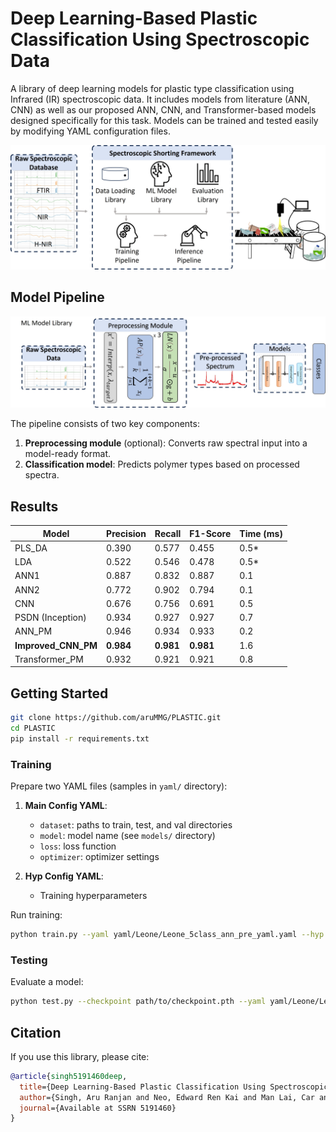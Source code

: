 # Deep Learning-Based Plastic Classification Using Spectroscopic Data

A library of deep learning models for plastic type classification using Infrared (IR) spectroscopic data. It includes models from literature (ANN, CNN) as well as our proposed ANN, CNN, and Transformer-based models designed specifically for this task. Models can be trained and tested easily by modifying YAML configuration files.

![Overview](https://github.com/aruMMG/PLASTIC/blob/main/assets/overview.jpg?raw=true)

## Model Pipeline

![Pipeline](https://github.com/aruMMG/PLASTIC/blob/main/assets/pipeline.jpg?raw=true)

The pipeline consists of two key components:
1. **Preprocessing module** (optional): Converts raw spectral input into a model-ready format.
2. **Classification model**: Predicts polymer types based on processed spectra.

## Results

| Model                | Precision | Recall | F1-Score | Time (ms) |
|---------------------|-----------|--------|----------|-----------|
| PLS_DA              | 0.390     | 0.577  | 0.455    | 0.5*      |
| LDA                 | 0.522     | 0.546  | 0.478    | 0.5*      |
| ANN1                | 0.887     | 0.832  | 0.887    | 0.1       |
| ANN2                | 0.772     | 0.902  | 0.794    | 0.1       |
| CNN                 | 0.676     | 0.756  | 0.691    | 0.5       |
| PSDN (Inception)    | 0.934     | 0.927  | 0.927    | 0.7       |
| ANN_PM              | 0.946     | 0.934  | 0.933    | 0.2       |
| **Improved_CNN_PM** | **0.984** | **0.981** | **0.981** | 1.6    |
| Transformer_PM      | 0.932     | 0.921  | 0.921    | 0.8       |

## Getting Started

```bash
git clone https://github.com/aruMMG/PLASTIC.git
cd PLASTIC
pip install -r requirements.txt
```

### Training

Prepare two YAML files (samples in `yaml/` directory):

1. **Main Config YAML**:
   - `dataset`: paths to train, test, and val directories  
   - `model`: model name (see `models/` directory)  
   - `loss`: loss function  
   - `optimizer`: optimizer settings

2. **Hyp Config YAML**:
   - Training hyperparameters

Run training:

```bash
python train.py --yaml yaml/Leone/Leone_5class_ann_pre_yaml.yaml --hyp yaml/Leone/Leone_ann_hyp.yaml
```

### Testing

Evaluate a model:

```bash
python test.py --checkpoint path/to/checkpoint.pth --yaml yaml/Leone/Leone_5class_ann_pre_yaml.yaml --hyp yaml/Leone/Leone_ann_hyp.yaml
```

## Citation

If you use this library, please cite:

```bibtex
@article{singh5191460deep,
  title={Deep Learning-Based Plastic Classification Using Spectroscopic Data},
  author={Singh, Aru Ranjan and Neo, Edward Ren Kai and Man Lai, Car and Rahman, Hasina and Hazra, Sumit and Coles, Stuart R and Peijs, Ton and Debattista, Kurt},
  journal={Available at SSRN 5191460}
}
```
